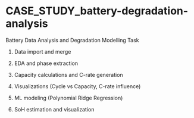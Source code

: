 # CASE_STUDY_battery-degradation-analysis
Battery Data Analysis and Degradation Modelling Task 

1. Data import and merge

2. EDA and phase extraction

3. Capacity calculations and C-rate generation

4. Visualizations (Cycle vs Capacity, C-rate influence)

5. ML modeling (Polynomial Ridge Regression)

6. SoH estimation and visualization
